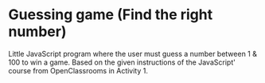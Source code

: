 # Guessing game (Find the right number)

Little JavaScript program where the user must guess a number between 1 &amp; 100 to win a game. Based on the given instructions of the JavaScript' course from OpenClassrooms in Activity 1.
